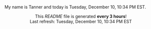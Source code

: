My name is Tanner and today is Tuesday, December 10, 10:34 PM EST.

<p align="center">This <i>README</i> file is generated <b>every 3 hours</b>!</br>Last refresh: Tuesday, December 10, 10:34 PM EST<br /></p>

